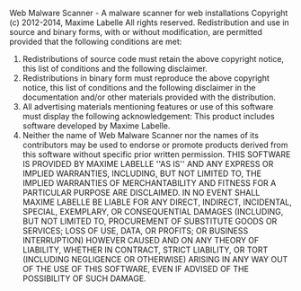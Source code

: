 Web Malware Scanner - A malware scanner for web installations
Copyright (c) 2012-2014, Maxime Labelle
All rights reserved.
Redistribution and use in source and binary forms, with or without
modification, are permitted provided that the following conditions are met:
1. Redistributions of source code must retain the above copyright
   notice, this list of conditions and the following disclaimer.
2. Redistributions in binary form must reproduce the above copyright
   notice, this list of conditions and the following disclaimer in the
   documentation and/or other materials provided with the distribution.
3. All advertising materials mentioning features or use of this software
   must display the following acknowledgement:
   This product includes software developed by Maxime Labelle.
4. Neither the name of Web Malware Scanner nor the
   names of its contributors may be used to endorse or promote products
   derived from this software without specific prior written permission.
THIS SOFTWARE IS PROVIDED BY MAXIME LABELLE ''AS IS'' AND ANY
EXPRESS OR IMPLIED WARRANTIES, INCLUDING, BUT NOT LIMITED TO, THE IMPLIED
WARRANTIES OF MERCHANTABILITY AND FITNESS FOR A PARTICULAR PURPOSE ARE
DISCLAIMED. IN NO EVENT SHALL MAXIME LABELLE BE LIABLE FOR ANY
DIRECT, INDIRECT, INCIDENTAL, SPECIAL, EXEMPLARY, OR CONSEQUENTIAL DAMAGES
(INCLUDING, BUT NOT LIMITED TO, PROCUREMENT OF SUBSTITUTE GOODS OR SERVICES;
LOSS OF USE, DATA, OR PROFITS; OR BUSINESS INTERRUPTION) HOWEVER CAUSED AND
ON ANY THEORY OF LIABILITY, WHETHER IN CONTRACT, STRICT LIABILITY, OR TORT
(INCLUDING NEGLIGENCE OR OTHERWISE) ARISING IN ANY WAY OUT OF THE USE OF THIS
SOFTWARE, EVEN IF ADVISED OF THE POSSIBILITY OF SUCH DAMAGE.
